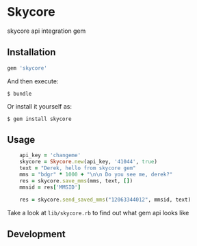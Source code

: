 # Skycore

skycore api integration gem


## Installation


```ruby
gem 'skycore'
```

And then execute:

    $ bundle

Or install it yourself as:

    $ gem install skycore

## Usage

```ruby
    api_key = 'changeme'
    skycore = Skycore.new(api_key, '41044', true)
    text = "Derek, hello from skycore gem"
    mms = "bdgr" * 1000 + "\n\n Do you see me, derek?"
    res = skycore.save_mms(mms, text, [])
    mmsid = res['MMSID']

    res = skycore.send_saved_mms("12063344012", mmsid, text)
```

Take a look at `lib/skycore.rb` to find out what gem api looks like


## Development


